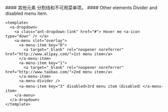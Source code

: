 <cn>
#### 其他元素
分割线和不可用菜单项。
</cn>

<us>
#### Other elements
Divider and disabled menu item.
</us>

```tpl
<template>
  <a-dropdown>
    <a class="ant-dropdown-link" href="#"> Hover me <a-icon type="down" /> </a>
    <a-menu slot="overlay">
      <a-menu-item key="0">
        <a target="_blank" rel="noopener noreferrer" href="http://www.alipay.com/">1st menu item</a>
      </a-menu-item>
      <a-menu-item key="1">
        <a target="_blank" rel="noopener noreferrer" href="http://www.taobao.com/">2nd menu item</a>
      </a-menu-item>
      <a-menu-divider />
      <a-menu-item key="3" disabled>3rd menu item（disabled）</a-menu-item>
    </a-menu>
  </a-dropdown>
</template>
```
